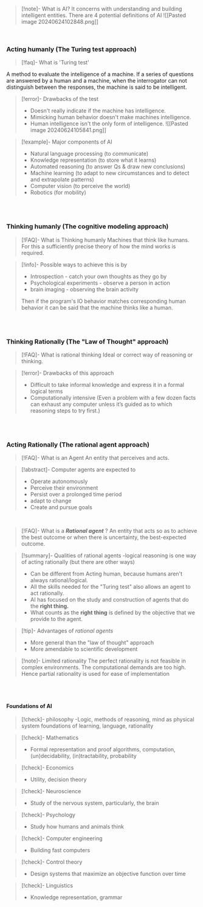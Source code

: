 >[!note]-  What is AI?
>It concerns with understanding and building intelligent entities.
>There are 4 potential definitions of AI
>![[Pasted image 20240624102848.png]]

<br>

### Acting humanly (The Turing test approach)

>[!faq]-  What is 'Turing test' 
>
A method to evaluate the intelligence of a machine.
If a series of questions are answered by a human and a machine, when the interrogator can not distinguish between the responses, the machine is said to be intelligent. 

>[!error]- Drawbacks of the test
>- Doesn't really indicate if the machine has intelligence.
>- Mimicking human behavior doesn't make machines intelligence.
>- Human intelligence isn't the only form of intelligence.
>![[Pasted image 20240624105841.png]]

>[!example]- Major components of AI
>- Natural language processing (to communicate)
>- Knowledge representation (to store what it learns)
>- Automated reasoning (to answer Qs & draw new conclusions)
>- Machine learning (to adapt to new circumstances and to detect and extrapolate patterns)
>- Computer vision (to perceive the world)
>- Robotics (for mobility)

<br>
<br>

### Thinking humanly (The cognitive modeling approach)

>[!FAQ]- What is Thinking humanly 
>Machines that think like humans.
>For this a sufficiently precise theory of how the mind works is required.

>[!info]- Possible ways to achieve this is by
>- Introspection - catch your own thoughts as they go by
>- Psychological experiments - observe a person in action
>- brain imaging - observing the brain activity
>
>Then if the program's IO behavior matches corresponding human behavior it can be said that the machine thinks like a human. 

<br>
<br>

### Thinking Rationally (The "Law of Thought" approach)
>[!FAQ]- What is rational thinking
>Ideal or correct way of reasoning or thinking.

>[!error]- Drawbacks of this approach
> - Difficult to take informal knowledge and express it in a formal logical terms
> - Computationally intensive (Even a problem with a few dozen facts can exhaust any computer unless it’s guided as to which reasoning steps to try first.)

<br>
<br>

### Acting Rationally (The rational agent approach)
>[!FAQ]- What is an Agent 
>An entity that perceives and acts.

>[!abstract]- Computer agents are expected to
>- Operate autonomously
>- Perceive their environment
>- Persist over a prolonged time period
>- adapt to change
>- Create and pursue goals 

<br>

>[!FAQ]- What is a ***Rational agent*** ?
>An entity that acts so as to achieve the best outcome or when there is uncertainty, the best-expected outcome. 

>[!summary]-  Qualities of rational agents
>-logical reasoning is one way of acting rationally (but there are other ways)
>- Can be different from Acting human, because humans aren't always rational/logical.
>- All the skills needed for the "Turing test" also allows an agent to act rationally. 
>- AI has focused on the study and construction of agents that do the **right thing.**
>- What counts as the **right thing** is defined by the objective that we provide to the agent.

>[!tip]- Advantages of *rational agents*
>- More general than the "law of thought" approach
>- More amendable to scientific development

>[!note]- Limited rationality 
>The perfect rationality is not feasible in complex environments. The computational demands are too high.
>Hence partial rationality is used for ease of implementation

<br>
<br>

#### Foundations of AI
>[!check]-  philosophy 
>-Logic, methods of reasoning, mind as physical system foundations of learning, language, rationality

>[!check]- Mathematics
>- Formal representation and proof algorithms, computation, (un)decidability, (in)tractability, probability

>[!check]- Economics
>- Utility, decision theory
 
 >[!check]- Neuroscience
>- Study of the nervous system, particularly, the brain

 >[!check]- Psychology
>- Study how humans and animals think

>[!check]- Computer engineering
>- Building fast computers

 >[!check]- Control theory
>- Design systems that maximize an objective function over time

 >[!check]- Linguistics
>- Knowledge representation, grammar
